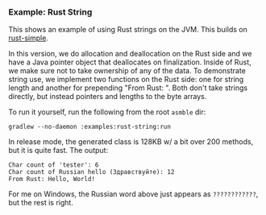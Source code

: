 ### Example: Rust String

This shows an example of using Rust strings on the JVM. This builds on [rust-simple](../rust-simple).

In this version, we do allocation and deallocation on the Rust side and we have a Java pointer object that deallocates
on finalization. Inside of Rust, we make sure not to take ownership of any of the data. To demonstrate string use, we
implement two functions on the Rust side: one for string length and another for prepending "From Rust: ". Both don't
take strings directly, but instead pointers and lengths to the byte arrays.

To run it yourself, run the following from the root `asmble` dir:

    gradlew --no-daemon :examples:rust-string:run

In release mode, the generated class is 128KB w/ a bit over 200 methods, but it is quite fast. The output:

    Char count of 'tester': 6
    Char count of Russian hello (Здравствуйте): 12
    From Rust: Hello, World!

For me on Windows, the Russian word above just appears as `????????????`, but the rest is right.